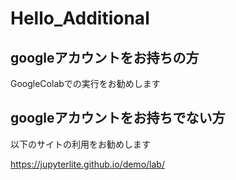 # Hello_Additional

## googleアカウントをお持ちの方

GoogleColabでの実行をお勧めします

## googleアカウントをお持ちでない方

以下のサイトの利用をお勧めします

https://jupyterlite.github.io/demo/lab/
